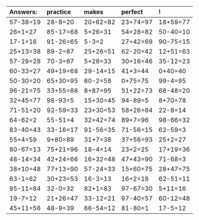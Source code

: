 | Answers: | practice | makes | perfect | ! |
| :--- | :--- | :--- | :--- | :--- |
| 57-38=19 | 28-8=20 | 20+62=82 | 23+74=97 | 18+59=77 | 
| 26+1=27 | 85-17=68 | 5+26=31 | 54+28=82 | 50-40=10 | 
| 17-1=16 | 91-26=65 | 5-3=2 | 27+42=69 | 90-75=15 | 
| 25+13=38 | 89-2=87 | 25+26=51 | 62-20=42 | 12+51=63 | 
| 57-29=28 | 70-3=67 | 5+28=33 | 30+16=46 | 35-12=23 | 
| 60-33=27 | 49+19=68 | 29-14=15 | 41+3=44 | 0+40=40 | 
| 50-30=20 | 65+30=95 | 60-2=58 | 0+75=75 | 99-4=95 | 
| 96-21=75 | 33+55=88 | 8+87=95 | 51+22=73 | 68-48=20 | 
| 32+45=77 | 98-93=5 | 15+30=45 | 94-89=5 | 8+70=78 | 
| 71-51=20 | 92-59=33 | 23+30=53 | 58+26=84 | 22-8=14 | 
| 64-62=2 | 55-51=4 | 32+42=74 | 89+7=96 | 98-66=32 | 
| 83-40=43 | 33-16=17 | 91-56=35 | 71-56=15 | 62-59=3 | 
| 55+4=59 | 9+80=89 | 31+7=38 | 37+56=93 | 25+2=27 | 
| 80-67=13 | 75+21=96 | 18-4=14 | 23+2=25 | 17+19=36 | 
| 48-14=34 | 42+24=66 | 16+32=48 | 47+43=90 | 71-68=3 | 
| 38+10=48 | 77+13=90 | 57-24=33 | 15+60=75 | 28+47=75 | 
| 63-1=62 | 30+23=53 | 16-3=13 | 16+2=18 | 62-51=11 | 
| 95-11=84 | 32-0=32 | 82+1=83 | 97-67=30 | 5+11=16 | 
| 19-7=12 | 21+26=47 | 33-12=21 | 97-40=57 | 60-12=48 | 
| 45+11=56 | 48-9=39 | 66-54=12 | 81-80=1 | 17-5=12 | 
